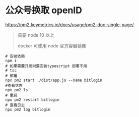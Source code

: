 # 公众号换取 openID

https://pm2.keymetrics.io/docs/usage/pm2-doc-single-page/

> 需要 node 10 以上
>
> docker 可使用 node 官方容器镜像

```shell
# 安装依赖
npm i
# 如果需要开发则要安装typescript 部署不用
# tsc
# 部署
npx pm2 start ./dist/app.js --name bitlogin
#查看状态
npx pm2 ls
# 重启
npx pm2 restart bitlogin
# 查看日志
npx pm2 log bitlogin
```
